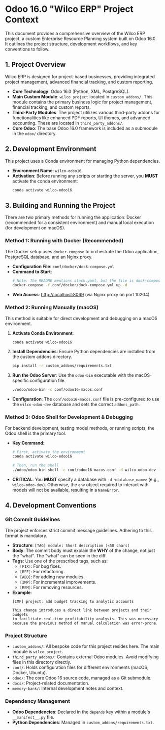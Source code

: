 # Odoo 16.0 "Wilco ERP" Project Context

This document provides a comprehensive overview of the Wilco ERP project, a custom Enterprise Resource Planning system built on Odoo 16.0. It outlines the project structure, development workflows, and key conventions to follow.

## 1. Project Overview

Wilco ERP is designed for project-based businesses, providing integrated project management, advanced financial tracking, and custom reporting.

- **Core Technology**: Odoo 16.0 (Python, XML, PostgreSQL).
- **Main Custom Module**: `wilco_project` located in `custom_addons/`. This module contains the primary business logic for project management, financial tracking, and custom reports.
- **Third-Party Modules**: The project utilizes various third-party addons for functionalities like enhanced PDF reports, UI themes, and advanced accounting. These are located in `third_party_addons/`.
- **Core Odoo**: The base Odoo 16.0 framework is included as a submodule in the `odoo/` directory.

## 2. Development Environment

This project uses a Conda environment for managing Python dependencies.

- **Environment Name**: `wilco-odoo16`
- **Activation**: Before running any scripts or starting the server, you **MUST** activate the conda environment:
  ```bash
  conda activate wilco-odoo16
  ```

## 3. Building and Running the Project

There are two primary methods for running the application: Docker (recommended for a consistent environment) and manual local execution (for development on macOS).

### Method 1: Running with Docker (Recommended)

The Docker setup uses `docker-compose` to orchestrate the Odoo application, PostgreSQL database, and an Nginx proxy.

- **Configuration File**: `conf/docker/dock-compose.yml`
- **Command to Start**:
  ```bash
  # Note: The README mentions stack.yaml, but the file is dock-compose.yml
  docker-compose -f conf/docker/dock-compose.yml up -d
  ```
- **Web Access**: [http://localhost:8069](http://localhost:8069) (via Nginx proxy on port 10204)

### Method 2: Running Manually (macOS)

This method is suitable for direct development and debugging on a macOS environment.

1.  **Activate Conda Environment**:
    ```bash
    conda activate wilco-odoo16
    ```
2.  **Install Dependencies**: Ensure Python dependencies are installed from the custom addons directory.
    ```bash
    pip install -r custom_addons/requirements.txt
    ```
3.  **Run the Odoo Server**: Use the `odoo-bin` executable with the macOS-specific configuration file.
    ```bash
    ./odoo/odoo-bin -c conf/odoo16-macos.conf
    ```
- **Configuration**: The `conf/odoo16-macos.conf` file is pre-configured to use the `wilco-odoo-dev` database and sets the correct `addons_path`.

### Method 3: Odoo Shell for Development & Debugging

For backend development, testing model methods, or running scripts, the Odoo shell is the primary tool.

- **Key Command**:
  ```bash
  # First, activate the environment
  conda activate wilco-odoo16

  # Then, run the shell
  ./odoo/odoo-bin shell -c conf/odoo16-macos.conf -d wilco-odoo-dev --no-http
  ```
- **CRITICAL**: You **MUST** specify a database with `-d <database_name>` (e.g., `wilco-odoo-dev`). Otherwise, the `env` object required to interact with models will not be available, resulting in a `NameError`.

## 4. Development Conventions

### Git Commit Guidelines

The project enforces strict commit message guidelines. Adhering to this format is mandatory.

- **Structure**: `[TAG] module: Short description (<50 chars)`
- **Body**: The commit body must explain the **WHY** of the change, not just the "what". The "what" can be seen in the diff.
- **Tags**: Use one of the prescribed tags, such as:
  - `[FIX]`: For bug fixes.
  - `[REF]`: For refactoring.
  - `[ADD]`: For adding new modules.
  - `[IMP]`: For incremental improvements.
  - `[REM]`: For removing resources.
- **Example**:
  ```
  [IMP] project: add budget tracking to analytic accounts

  This change introduces a direct link between projects and their budgets
  to facilitate real-time profitability analysis. This was necessary
  because the previous method of manual calculation was error-prone.
  ```

### Project Structure

- `custom_addons/`: All bespoke code for this project resides here. The main module is `wilco_project`.
- `third_party_addons/`: Contains external Odoo modules. Avoid modifying files in this directory directly.
- `conf/`: Holds configuration files for different environments (macOS, Docker, Ubuntu).
- `odoo/`: The core Odoo 16 source code, managed as a Git submodule.
- `docs/`: Project-related documentation.
- `memory-bank/`: Internal development notes and context.

### Dependency Management

- **Odoo Dependencies**: Declared in the `depends` key within a module's `__manifest__.py` file.
- **Python Dependencies**: Managed in `custom_addons/requirements.txt`.